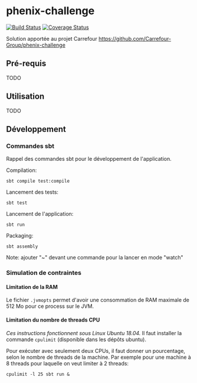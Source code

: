 # phenix-challenge

[![Build Status](https://travis-ci.org/matthieusb/phenix-challenge.svg?branch=master)](https://travis-ci.org/matthieusb/phenix-challenge)
[![Coverage Status](https://coveralls.io/repos/github/matthieusb/phenix-challenge/badge.svg?branch=master)](https://coveralls.io/github/matthieusb/phenix-challenge?branch=master)

Solution apportée au projet Carrefour https://github.com/Carrefour-Group/phenix-challenge

## Pré-requis

TODO

## Utilisation

TODO

## Développement

### Commandes sbt

Rappel des commandes sbt pour le développement de l'application.

Compilation:
```
sbt compile test:compile
```

Lancement des tests:
```
sbt test
```

Lancement de l'application:
```
sbt run
```

Packaging:
```
sbt assembly
```

Note: ajouter "~" devant une commande pour la lancer en mode "watch"

### Simulation de contraintes 

#### Limitation de la RAM

Le fichier `.jvmopts` permet d'avoir une consommation de RAM maximale de 512 Mo pour ce process sur le JVM.

#### Limitation du nombre de threads CPU

*Ces instructions fonctionnent sous Linux Ubuntu 18.04.* Il faut installer la commande `cpulimit` (disponible dans les dépôts ubuntu).

Pour exécuter avec seulement deux CPUs, il faut donner un pourcentage, selon le nombre de threads de la machine. Par exemple pour une machine à 8 threads pour laquelle on veut limiter à 2 threads:

```
cpulimit -l 25 sbt run &
```







